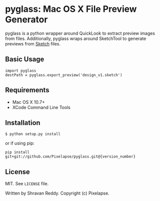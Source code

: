 # pyglass: Mac OS X File Preview Generator

pyglass is a python wrapper around QuickLook to extract preview images
from files. Additionally, pyglass wraps around SketchTool to generate previews
from [Sketch](bohemiancoding.com/sketch/) files.

## Basic Usage

    import pyglass
    destPath = pyglass.export_preview('design_v1.sketch')

## Requirements
  * Mac OS X 10.7+
  * XCode Command Line Tools

## Installation

    $ python setup.py install

or if using pip:

    pip install git+git://github.com/Pixelapse/pyglass.git@{version_number}

## License
  MIT. See `LICENSE` file.

  Written by Shravan Reddy. Copyright (c) Pixelapse.

